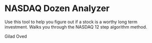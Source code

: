NASDAQ Dozen Analyzer
===================

Use this tool to help you figure out if a stock is a worthy long term investment. 
Walks you through the NASDAQ 12 step algorithm method.

Gilad Oved
